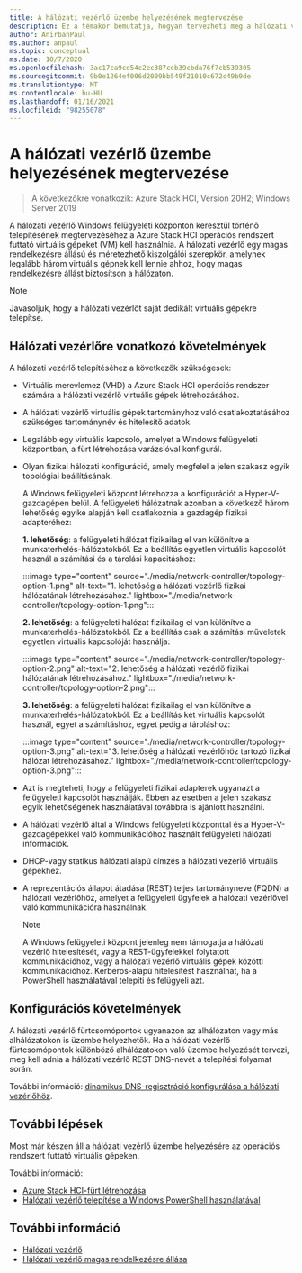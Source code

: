 ```yaml
---
title: A hálózati vezérlő üzembe helyezésének megtervezése
description: Ez a témakör bemutatja, hogyan tervezheti meg a hálózati vezérlő telepítését a Windows felügyeleti központban a Azure Stack HCI operációs rendszert futtató virtuális gépek (VM-EK) használatával.
author: AnirbanPaul
ms.author: anpaul
ms.topic: conceptual
ms.date: 10/7/2020
ms.openlocfilehash: 3ac17ca9cd54c2ec387ceb39cbda76f7cb539305
ms.sourcegitcommit: 9b0e1264ef006d2009bb549f21010c672c49b9de
ms.translationtype: MT
ms.contentlocale: hu-HU
ms.lasthandoff: 01/16/2021
ms.locfileid: "98255078"
---
```

# <a name="plan-to-deploy-network-controller"></a>A hálózati vezérlő üzembe helyezésének megtervezése

>A következőkre vonatkozik: Azure Stack HCI, Version 20H2; Windows Server 2019

A hálózati vezérlő Windows felügyeleti központon keresztül történő telepítésének megtervezéséhez a Azure Stack HCI operációs rendszert futtató virtuális gépeket (VM) kell használnia. A hálózati vezérlő egy magas rendelkezésre állású és méretezhető kiszolgálói szerepkör, amelynek legalább három virtuális gépnek kell lennie ahhoz, hogy magas rendelkezésre állást biztosítson a hálózaton.

   >[!NOTE]
   > Javasoljuk, hogy a hálózati vezérlőt saját dedikált virtuális gépekre telepítse.

## <a name="network-controller-requirements"></a>Hálózati vezérlőre vonatkozó követelmények
A hálózati vezérlő telepítéséhez a következők szükségesek:
- Virtuális merevlemez (VHD) a Azure Stack HCI operációs rendszer számára a hálózati vezérlő virtuális gépek létrehozásához.
- A hálózati vezérlő virtuális gépek tartományhoz való csatlakoztatásához szükséges tartománynév és hitelesítő adatok.
- Legalább egy virtuális kapcsoló, amelyet a Windows felügyeleti központban, a fürt létrehozása varázslóval konfigurál.
- Olyan fizikai hálózati konfiguráció, amely megfelel a jelen szakasz egyik topológiai beállításának.

    A Windows felügyeleti központ létrehozza a konfigurációt a Hyper-V-gazdagépen belül. A felügyeleti hálózatnak azonban a következő három lehetőség egyike alapján kell csatlakoznia a gazdagép fizikai adapteréhez:

    **1. lehetőség**: a felügyeleti hálózat fizikailag el van különítve a munkaterhelés-hálózatokból. Ez a beállítás egyetlen virtuális kapcsolót használ a számítási és a tárolási kapacitáshoz:

    :::image type="content" source="./media/network-controller/topology-option-1.png" alt-text="1. lehetőség a hálózati vezérlő fizikai hálózatának létrehozásához." lightbox="./media/network-controller/topology-option-1.png":::

    **2. lehetőség**: a felügyeleti hálózat fizikailag el van különítve a munkaterhelés-hálózatokból. Ez a beállítás csak a számítási műveletek egyetlen virtuális kapcsolóját használja:

    :::image type="content" source="./media/network-controller/topology-option-2.png" alt-text="2. lehetőség a hálózati vezérlő fizikai hálózatának létrehozásához." lightbox="./media/network-controller/topology-option-2.png":::

    **3. lehetőség**: a felügyeleti hálózat fizikailag el van különítve a munkaterhelés-hálózatokból. Ez a beállítás két virtuális kapcsolót használ, egyet a számításhoz, egyet pedig a tároláshoz:

    :::image type="content" source="./media/network-controller/topology-option-3.png" alt-text="3. lehetőség a hálózati vezérlőhöz tartozó fizikai hálózat létrehozásához." lightbox="./media/network-controller/topology-option-3.png":::

- Azt is megteheti, hogy a felügyeleti fizikai adapterek ugyanazt a felügyeleti kapcsolót használják. Ebben az esetben a jelen szakasz egyik lehetőségének használatával továbbra is ajánlott használni.
- A hálózati vezérlő által a Windows felügyeleti központtal és a Hyper-V-gazdagépekkel való kommunikációhoz használt felügyeleti hálózati információk.
- DHCP-vagy statikus hálózati alapú címzés a hálózati vezérlő virtuális gépekhez.
- A reprezentációs állapot átadása (REST) teljes tartományneve (FQDN) a hálózati vezérlőhöz, amelyet a felügyeleti ügyfelek a hálózati vezérlővel való kommunikációra használnak.

   >[!NOTE]
   > A Windows felügyeleti központ jelenleg nem támogatja a hálózati vezérlő hitelesítését, vagy a REST-ügyfelekkel folytatott kommunikációhoz, vagy a hálózati vezérlő virtuális gépek közötti kommunikációhoz. Kerberos-alapú hitelesítést használhat, ha a PowerShell használatával telepíti és felügyeli azt.

## <a name="configuration-requirements"></a>Konfigurációs követelmények
A hálózati vezérlő fürtcsomópontok ugyanazon az alhálózaton vagy más alhálózatokon is üzembe helyezhetők. Ha a hálózati vezérlő fürtcsomópontok különböző alhálózatokon való üzembe helyezését tervezi, meg kell adnia a hálózati vezérlő REST DNS-nevét a telepítési folyamat során.

További információ: [dinamikus DNS-regisztráció konfigurálása a hálózati vezérlőhöz](/windows-server/networking/sdn/plan/installation-and-preparation-requirements-for-deploying-network-controller#step-3-configure-dynamic-dns-registration-for-network-controller).

## <a name="next-steps"></a>További lépések
Most már készen áll a hálózati vezérlő üzembe helyezésére az operációs rendszert futtató virtuális gépeken.

További információ:
- [Azure Stack HCI-fürt létrehozása](../deploy/create-cluster.md)
- [Hálózati vezérlő telepítése a Windows PowerShell használatával](https://github.com/microsoft/SDN/tree/master/SDNExpress/scripts)

## <a name="see-also"></a>További információ
- [Hálózati vezérlő](/windows-server/networking/sdn/technologies/network-controller/network-controller)
- [Hálózati vezérlő magas rendelkezésre állása](/windows-server/networking/sdn/technologies/network-controller/network-controller-high-availability)